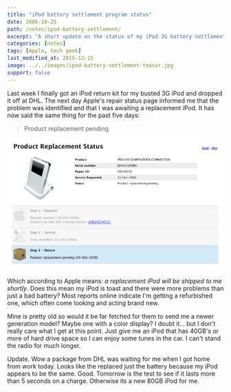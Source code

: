 ```yaml
---
title: "iPod battery settlement program status"
date: 2006-10-25
path: /notes/ipod-battery-settlement/
excerpt: "A short update on the status of my iPod 3G battery settlement claim."
categories: [notes]
tags: [Apple, tech geek]
last_modified_at: 2015-12-15
image: ../../images/ipod-battery-settlement-teaser.jpg
support: false
---
```


Last week I finally got an iPod return kit for my busted 3G iPod and dropped it off at DHL. The next day Apple's repair status page informed me that the problem was identified and that I was awaiting a replacement iPod. It has now said the same thing for the past five days:

> Product replacement pending

![iPod battery replacement status screenshot](../../images/ipod-product-replacement-status.jpg)

Which according to Apple means: *a replacement iPod will be shipped to me shortly*. Does this mean my iPod is toast and there were more problems than just a bad battery? Most reports online indicate I'm getting a refurbished one, which often come looking and acting brand new.

Mine is pretty old so would it be far fetched for them to send me a newer generation model? Maybe one with a color display? I doubt it... but I don't really care what I get at this point. Just give me an iPod that has 40GB's or more of hard drive space so I can enjoy some tunes in the car. I can't stand the radio for much longer.

Update. Wow a package from DHL was waiting for me when I got home from work today. Looks like the replaced just the battery because my iPod appears to be the same. Good. Tomorrow is the test to see if it lasts more than 5 seconds on a charge. Otherwise its a new 80GB iPod for me.
